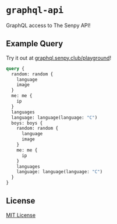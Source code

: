 # `graphql-api`

GraphQL access to The Senpy API!

## Example Query

Try it out at [graphql.senpy.club/playground](https://graphql.senpy.club/playground)!

```graphql
query {
  random: random {
    language
    image
  }
  me: me {
    ip
  }
  languages
  language: language(language: "C")
  boys: boys {
    random: random {
      language
      image
    }
    me: me {
      ip
    }
    languages
    language: language(language: "C")
  }
}
```

## License

[MIT License](./LICENSE)
